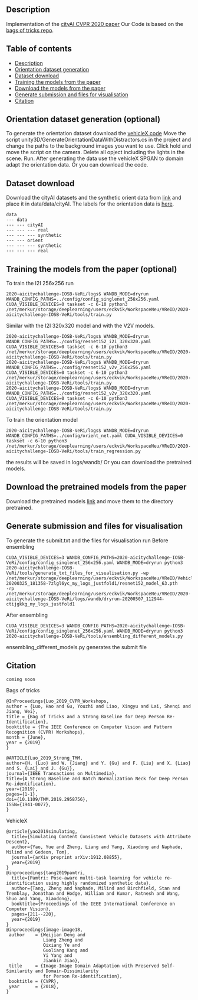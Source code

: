 ## Description
Implementation of the [cityAI CVPR 2020 paper](https://drive.google.com/open?id=1Cm25GNSpBQ11t4jujq6W8wA5JrxLDB2L)
Our Code is based on the [bags of tricks repo](https://github.com/michuanhaohao/reid-strong-baseline). 
## Table of contents

- [Description](#description)
- [Orientation dataset generation](#dataset-generation)
- [Dataset download](#dataset-download )
- [Training the models from the paper](#training-the-models-from-the-paper)
- [Download the models from the paper](#download-the-models-from-the-paper)
- [Generate submission  and files for visualisation](#generate-submission-and-files-for-visualisation)
- [Citation](#citation)

## Orientation dataset generation (optional)
To generate the orientation dataset download the [vehicleX code](https://github.com/yorkeyao/VehicleX)
Move the script unity3D/GenerateOrientationDataWithDistractors.cs in the project and change the paths to the background images you want to use.
Click hold and move the script on the camera. Delete all opject including the lights in the scene. Run.
After generating the data use the vehicleX SPGAN to domain adapt the orientation data.
Or you can download the code.
## Dataset download 
Download the cityAI datasets and the synthetic orient data from [link](https://drive.google.com/open?id=1huWCKzluNBwxz9D2pGqcJoz1wbJyVu-i) and place it in data/data/cityAI.
The labels for the orientation data is [here](https://drive.google.com/open?id=1yLbbWKH-Q-rrtSCeFDmJ7MnrSQ1jEZua).
```
data
--- data
--- --- cityAI
--- --- --- real
--- --- --- synthetic
--- --- orient
--- --- --- synthetic
--- --- --- real
```
## Training the models from the paper (optional)
To train the I2I 256x256 run
```
2020-aicitychallenge-IOSB-VeRi/logs$ WANDB_MODE=dryrun  WANDB_CONFIG_PATHS=../config/config_singlenet_256x256.yaml CUDA_VISIBLE_DEVICES=0 taskset -c 6-10 python3 /net/merkur/storage/deeplearning/users/eckvik/WorkspaceNeu/VReID/2020-aicitychallenge-IOSB-VeRi/tools/train.py
```
Similar with the I2I 320x320 model and with the V2V models.
```
2020-aicitychallenge-IOSB-VeRi/logs$ WANDB_MODE=dryrun  WANDB_CONFIG_PATHS=../config/resnet152_i2i_320x320.yaml CUDA_VISIBLE_DEVICES=0 taskset -c 6-10 python3 /net/merkur/storage/deeplearning/users/eckvik/WorkspaceNeu/VReID/2020-aicitychallenge-IOSB-VeRi/tools/train.py
2020-aicitychallenge-IOSB-VeRi/logs$ WANDB_MODE=dryrun  WANDB_CONFIG_PATHS=../config/resnet152_v2v_256x256.yaml CUDA_VISIBLE_DEVICES=0 taskset -c 6-10 python3 /net/merkur/storage/deeplearning/users/eckvik/WorkspaceNeu/VReID/2020-aicitychallenge-IOSB-VeRi/tools/train.py
2020-aicitychallenge-IOSB-VeRi/logs$ WANDB_MODE=dryrun  WANDB_CONFIG_PATHS=../config/resnet152_v2v_320x320.yaml CUDA_VISIBLE_DEVICES=0 taskset -c 6-10 python3 /net/merkur/storage/deeplearning/users/eckvik/WorkspaceNeu/VReID/2020-aicitychallenge-IOSB-VeRi/tools/train.py
```
To train the orientation model
```
2020-aicitychallenge-IOSB-VeRi/logs$ WANDB_MODE=dryrun  WANDB_CONFIG_PATHS=../config/orient_net.yaml CUDA_VISIBLE_DEVICES=0 taskset -c 6-10 python3 /net/merkur/storage/deeplearning/users/eckvik/WorkspaceNeu/VReID/2020-aicitychallenge-IOSB-VeRi/tools/train_regression.py
```

the results will be saved in logs/wandb/
Or you can download the pretrained models.
## Download the pretrained models from the paper
Download the pretrained models [link](https://drive.google.com/open?id=1mQLlwE173bKt9UrKd_HU8tLWADcv6aKu) and move them to the directory pretrained.
## Generate submission and files for visualisation
To generate the submit.txt and the files for visualisation run
Before ensembling
```
CUDA_VISIBLE_DEVICES=3 WANDB_CONFIG_PATHS=2020-aicitychallenge-IOSB-VeRi/config/config_singlenet_256x256.yaml WANDB_MODE=dryrun python3 2020-aicitychallenge-IOSB-VeRi/tools/generate_txt_files_for_visualisation.py -wp
/net/merkur/storage/deeplearning/users/eckvik/WorkspaceNeu/VReID/VehicleReID/logs/cityai/2020/wandb/run-20200325_181358-7zlgl6yc_my_logs_justfold1/resnet152_model_63.pth
-rp
/net/merkur/storage/deeplearning/users/eckvik/WorkspaceNeu/VReID/2020-aicitychallenge-IOSB-VeRi/logs/wandb/dryrun-20200507_112944-ctijgkkg_my_logs_justfold1
```
After ensembling
```
CUDA_VISIBLE_DEVICES=3 WANDB_CONFIG_PATHS=2020-aicitychallenge-IOSB-VeRi/config/config_singlenet_256x256.yaml WANDB_MODE=dryrun python3 2020-aicitychallenge-IOSB-VeRi/tools/ensembling_different_models.py
```
ensembling_different_models.py generates the submit file

## Citation

```
coming soon
```
Bags of tricks
```
@InProceedings{Luo_2019_CVPR_Workshops,
author = {Luo, Hao and Gu, Youzhi and Liao, Xingyu and Lai, Shenqi and Jiang, Wei},
title = {Bag of Tricks and a Strong Baseline for Deep Person Re-Identification},
booktitle = {The IEEE Conference on Computer Vision and Pattern Recognition (CVPR) Workshops},
month = {June},
year = {2019}
}

@ARTICLE{Luo_2019_Strong_TMM, 
author={H. {Luo} and W. {Jiang} and Y. {Gu} and F. {Liu} and X. {Liao} and S. {Lai} and J. {Gu}}, 
journal={IEEE Transactions on Multimedia}, 
title={A Strong Baseline and Batch Normalization Neck for Deep Person Re-identification}, 
year={2019}, 
pages={1-1}, 
doi={10.1109/TMM.2019.2958756}, 
ISSN={1941-0077}, 
}
```
VehicleX
```
@article{yao2019simulating,
  title={Simulating Content Consistent Vehicle Datasets with Attribute Descent},
  author={Yao, Yue and Zheng, Liang and Yang, Xiaodong and Naphade, Milind and Gedeon, Tom},
  journal={arXiv preprint arXiv:1912.08855},
  year={2019}
}
@inproceedings{tang2019pamtri,
  title={Pamtri: Pose-aware multi-task learning for vehicle re-identification using highly randomized synthetic data},
  author={Tang, Zheng and Naphade, Milind and Birchfield, Stan and Tremblay, Jonathan and Hodge, William and Kumar, Ratnesh and Wang, Shuo and Yang, Xiaodong},
  booktitle={Proceedings of the IEEE International Conference on Computer Vision},
  pages={211--220},
  year={2019}
}
@inproceedings{image-image18,
 author    = {Weijian Deng and
              Liang Zheng and
              Qixiang Ye and
              Guoliang Kang and
              Yi Yang and
              Jianbin Jiao},
 title     = {Image-Image Domain Adaptation with Preserved Self-Similarity and Domain-Dissimilarity
              for Person Re-identification},
 booktitle = {CVPR},
 year      = {2018},
}
```
